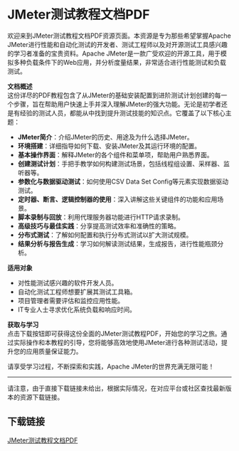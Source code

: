 # JMeter测试教程文档PDF

欢迎来到JMeter测试教程文档PDF资源页面。本资源是专为那些希望掌握Apache JMeter进行性能和自动化测试的开发者、测试工程师以及对开源测试工具感兴趣的学习者准备的宝贵资料。Apache JMeter是一款广受欢迎的开源工具，用于模拟多种负载条件下的Web应用，并分析度量结果，非常适合进行性能测试和负载测试。

**文档概述**  
这份详尽的PDF教程包含了从JMeter的基础安装配置到进阶测试计划创建的每一个步骤，旨在帮助用户快速上手并深入理解JMeter的强大功能。无论是初学者还是有经验的测试人员，都能从中找到提升测试技能的知识点。它覆盖了以下核心主题：

- **JMeter简介**：介绍JMeter的历史、用途及为什么选择JMeter。
- **环境搭建**：详细指导如何下载、安装JMeter及其运行环境的配置。
- **基本操作界面**：解释JMeter的各个组件和菜单项，帮助用户熟悉界面。
- **创建测试计划**：手把手教学如何构建测试场景，包括线程组设置、采样器、监听器等。
- **参数化与数据驱动测试**：如何使用CSV Data Set Config等元素实现数据驱动测试。
- **定时器、断言、逻辑控制器的使用**：深入讲解这些关键组件的功能和应用场景。
- **脚本录制与回放**：利用代理服务器功能进行HTTP请求录制。
- **高级技巧与最佳实践**：分享提高测试效率和准确性的策略。
- **分布式测试**：了解如何配置和执行分布式测试以扩大测试规模。
- **结果分析与报告生成**：学习如何解读测试结果，生成报告，进行性能瓶颈分析。

**适用对象**  
- 对性能测试感兴趣的软件开发人员。
- 自动化测试工程师想要扩展其测试工具箱。
- 项目管理者需要评估和监控应用性能。
- IT专业人士寻求优化系统负载和响应时间。

**获取与学习**  
点击下载按钮即可获得这份全面的JMeter测试教程PDF，开始您的学习之旅。通过实际操作和本教程的引导，您将能够高效地使用JMeter进行各种测试活动，提升您的应用质量保证能力。

请享受学习过程，不断探索和实践，Apache JMeter的世界充满无限可能！

---

请注意，由于直接下载链接未给出，根据实际情况，在对应平台或社区查找最新版本的资源下载链接。

## 下载链接

[JMeter测试教程文档PDF](https://pan.quark.cn/s/e3d4352c89ae)